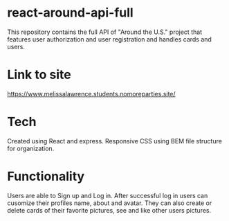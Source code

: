 # react-around-api-full

This repository contains the full API of "Around the U.S." project that features user authorization and user registration and handles cards and users.

# Link to site

https://www.melissalawrence.students.nomoreparties.site/

# Tech

Created using React and express.
Responsive CSS using BEM file structure for organization.

# Functionality

Users are able to Sign up and Log in. After successful log in users can cusomize their profiles name, about and avatar. They can also create or delete cards of their favorite pictures, see and like other users pictures.
